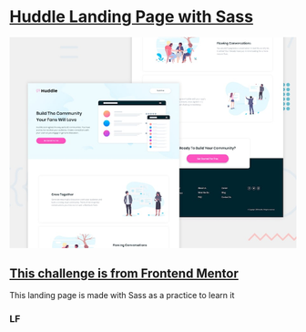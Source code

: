 # [Huddle Landing Page with Sass](https://mrluisfer.github.io/huddle.page/)

![Huddle Home Page Layout Preview with Sass](./design/desktop-preview.jpg)

## [This challenge is from Frontend Mentor](https://www.frontendmentor.io)

This landing page is made with Sass as a practice to learn it

### LF
